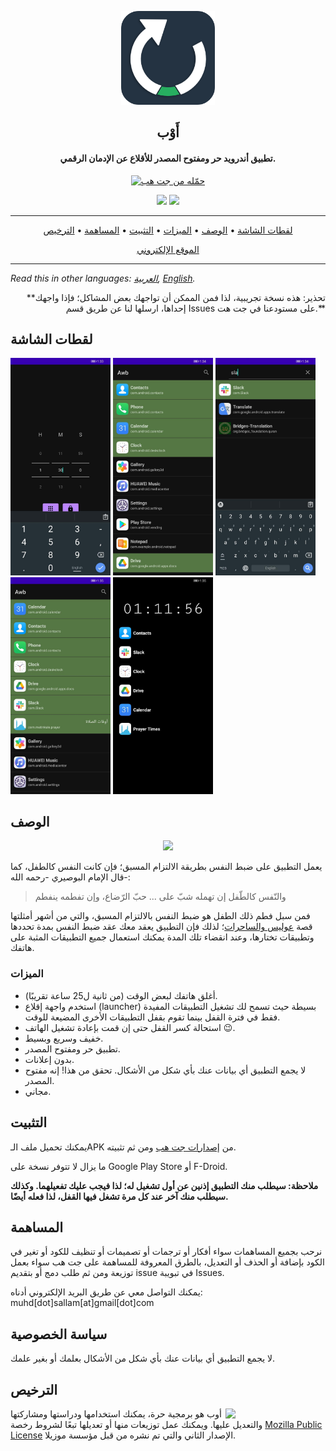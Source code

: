 <p align="center"><a href="https://mohamed-sallam.github.io"><img src="assets/logo.png" width="150"></a></p> 
<h2 align="center"><b>أَوْب</b></h2>
<h4 align="center">تطبيق أندرويد حر ومفتوح المصدر للأقلاع عن الإدمان الرقمي.</h4>

<p align="center"><a href="https://github.com/mohamed-sallam/awb-android/releases/"><img src="https://raw.githubusercontent.com/VishnuSanal/Quotes/master/Screenshots/get-it-on-github.svg" alt="حمّله من جت هب" height=80/></a></p>

<p align="center">
<a href="https://github.com/mohamed-sallam/awb-android/releases/" alt="GitHub release"><img src="https://img.shields.io/badge/ﺭﺍﺪﺻﻹﺍ-v1.0.0-blue" ></a>
<a href="https://www.mozilla.org/en-US/MPL/2.0/" alt="الرخصة: MPLv2"><img src="https://img.shields.io/badge/ﺔﺼﺧﺮﻟﺍ-MPL v2-blue"></a>
</p>
<hr>
<p align="center"><a href="#لقطات-الشاشة">لقطات الشاشة</a> &bull; <a href="#الوصف">الوصف</a> &bull; <a href="#الميزات">الميزات</a> &bull; <a href="#التثبيت">التثبيت</a> &bull; <a href="#المساهمة">المساهمة</a> &bull; <a href="#الترخيص">الترخيص</a></p>
<p align="center"><a href="https://mohamed-sallam.github.io">الموقع الإلكتروني</a></p>
<hr>

*Read this in other languages: [العربية](README.md), [English](doc/README.en.md).*

<p align="right">
**تحذير: هذه نسخة تجريبية، لذا فمن الممكن أن تواجهك بعض المشاكل؛ فإذا واجهك إحداها، ارسلها لنا عن طريق قسم Issues على مستودعنا في جت هت.**
</p>
<p align="right">
 
## لقطات الشاشة

[<img src="/assets/1.jpg" width=160>](assets/1.jpg)
[<img src="/assets/2.jpg" width=160>](assets/2.jpg)
[<img src="/assets/3.jpg" width=160>](assets/3.jpg)
[<img src="/assets/4.jpg" width=160>](assets/4.jpg)
[<img src="/assets/5.jpg" width=160>](assets/5.jpg)

## الوصف
<p align="center"> <img src="https://upload.wikimedia.org/wikipedia/commons/thumb/0/04/WATERHOUSE_-_Ulises_y_las_Sirenas_%28National_Gallery_of_Victoria%2C_Melbourne%2C_1891._%C3%93leo_sobre_lienzo%2C_100.6_x_202_cm%29.jpg/1280px-WATERHOUSE_-_Ulises_y_las_Sirenas_%28National_Gallery_of_Victoria%2C_Melbourne%2C_1891._%C3%93leo_sobre_lienzo%2C_100.6_x_202_cm%29.jpg" width=75%>
</p>

يعمل التطبيق على ضبط النفس بطريقة الالتزام المسبق؛ فإن كانت النفس كالطفل، كما قال الإمام البوصيري -رحمه الله-: 
 
> والنّفس كالطّفل إن تهمله شبّ على ... حبّ الرّضاع، وإن تفطمه ينفطم

فمن سبل فطم ذلك الطفل هو ضبط النفس بالالتزام المسبق، والتي من أشهر أمثلتها قصة [عوليس والساحرات](https://en.wikipedia.org/wiki/Ulysses_and_the_Sirens_(Waterhouse))؛ لذلك فإن التطبيق يعقد معك عقد ضبط النفس بمدة تحددها وتطبيقات تختارها، وعند انقضاء تلك المدة يمكنك استعمال جميع التطبيقات المثبة على هاتفك.  

### الميزات

- أغلق هاتفك لبعض الوقت (من ثانية ل25 ساعة تقريبًا).
- استخدم واجهة إقلاع (launcher) بسيطة حيث تسمح لك تشغيل التطبيقات المفيدة فقط في فترة القفل بينما تقوم بقفل التطبيقات الأخرى المضيعة للوقت.
- استحالة كسر القفل حتى إن قمت بإعادة تشغيل الهاتف 😉.
- خفيف وسريع وبسيط.
- تطبيق حر ومفتوح المصدر.
- بدون إعلانات.
- لا يجمع التطبيق أي بيانات عنك بأي شكل من الأشكال. تحقق من هذا! إنه مفتوح المصدر.
- مجاني.

## التثبيت

يمكنك تحميل ملف الـAPK من [إصدارات جت هب](https://github.com/mohamed-sallam/awb-android/releases/) ومن ثم تثبيته.

ما يزال لا تتوفر نسخة على Google Play Store أو F-Droid.

**ملاحظة: سيطلب منك التطبيق إذنين عن أول تشغيل له؛ لذا فيجب عليك تفعيلهما. وكذلك سيطلب منك آخر عند كل مرة تشغل فيها القفل، لذا فعله أيضًا.**

## المساهمة

نرحب بجميع المساهمات سواء أفكار أو ترجمات أو تصميمات أو تنظيف للكود أو تغير في الكود بإضافة أو الحذف أو التعديل، بالطرق المعروفة للمساهمة على جت هب سواء بعمل توزيعة ومن ثم طلب دمج أو بتقديم issue في تبويبة Issues.

يمكنك التواصل معي عن طريق البريد الإلكتروني أدناه: muhd[dot]sallam[at]gmail[dot]com

## سياسة الخصوصية

لا يجمع التطبيق أي بيانات عنك بأي شكل من الأشكال بعلمك أو بغير علمك.

## الترخيص
[<img src="https://upload.wikimedia.org/wikipedia/commons/d/d2/Mozilla_logo.svg" width=160 align="right">](https://www.mozilla.org/en-US/MPL/2.0/)

أوب هو برمجية حرة، يمكنك استخدامها ودراستها ومشاركتها والتعديل عليها. ويمكنك عمل توزيعات منها أو تعديلها تبعًا لشروط رخصة [Mozilla Public License](https://www.mozilla.org/en-US/MPL/2.0/) الإصدار الثاني والتي تم نشره من قبل مؤسسة موزيلا.
</p>
